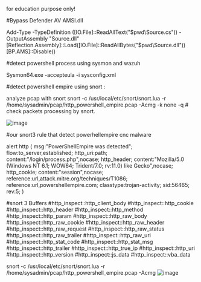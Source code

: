 for education purpose only!

#Bypass Defender AV AMSI.dll

Add-Type -TypeDefinition ([IO.File]::ReadAllText("$pwd\Source.cs")) -OutputAssembly "Source.dll"
[Reflection.Assembly]::Load([IO.File]::ReadAllBytes("$pwd\\Source.dll"))
[BP.AMS]::Disable()


#detect powershell process using sysmon and wazuh

Sysmon64.exe -accepteula -i sysconfig.xml

#detect powershell empire using snort :

analyze pcap with snort
snort -c /usr/local/etc/snort/snort.lua -r /home/sysadmin/pcap/http_powershell_empire.pcap -Acmg -k none -q # check packets processing by snort.

![image](https://user-images.githubusercontent.com/92370823/148438040-ae3a9a3f-17fe-4987-83e4-d44f7ae87e39.png)

#our snort3 rule that detect powerhellempire cnc malware

alert http (
        msg:"PowerShellEmpire was detected";
        flow:to_server,established;
        http_uri:path;
        content:"/login/process.php",nocase;
        http_header;
        content:"Mozilla/5.0 (Windows NT 6.1; WOW64; Trident/7.0; rv:11.0) like Gecko",nocase;
        http_cookie;
        content:"session",nocase;
        reference:url,attack.mitre.org/techniques/T1086;
        reference:url,powershellempire.com;
        classtype:trojan-activity;
        sid:56465; rev:5;
)

#snort 3 Buffers
#http_inspect::http_client_body
#http_inspect::http_cookie
#http_inspect::http_header
#http_inspect::http_method
#http_inspect::http_param
#http_inspect::http_raw_body
#http_inspect::http_raw_cookie
#http_inspect::http_raw_header
#http_inspect::http_raw_request
#http_inspect::http_raw_status
#http_inspect::http_raw_trailer
#http_inspect::http_raw_uri
#http_inspect::http_stat_code
#http_inspect::http_stat_msg
#http_inspect::http_trailer
#http_inspect::http_true_ip
#http_inspect::http_uri
#http_inspect::http_version
#http_inspect::js_data
#http_inspect::vba_data

snort -c /usr/local/etc/snort/snort.lua -r /home/sysadmin/pcap/http_powershell_empire.pcap -Acmg 
![image](https://user-images.githubusercontent.com/92370823/148611213-23ffb093-cd89-447e-ae07-c61640ae1a48.png)


